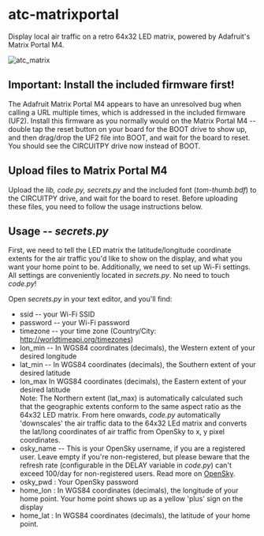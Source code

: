 # atc-matrixportal
Display local air traffic on a retro 64x32 LED matrix, powered by Adafruit's Matrix Portal M4.

![atc_matrix](https://user-images.githubusercontent.com/16847660/182083309-c92dc9a3-b443-4912-87bd-5bb552238625.png)

## Important: Install the included firmware first!
The Adafruit Matrix Portal M4 appears to have an unresolved bug when calling a URL multiple times, which is addressed in the included firmware (UF2). Install this firmware as you normally would on the Matrix Portal M4 -- double tap the reset button on your board for the BOOT drive to show up, and then drag/drop the UF2 file into BOOT, and wait for the board to reset. You should see the CIRCUITPY drive now instead of BOOT.

## Upload files to Matrix Portal M4
Upload the *lib, code.py, secrets.py* and the included font (*tom-thumb.bdf*) to the CIRCUITPY drive, and wait for the board to reset. Before uploading these files, you need to follow the usage instructions below.

## Usage -- *secrets.py*
First, we need to tell the LED matrix the latitude/longitude coordinate extents for the air traffic you'd like to show on the display, and what you want your home point to be. Additionally, we need to set up Wi-Fi settings. All settings are conveniently located in *secrets.py*. No need to touch *code.py*!

Open *secrets.py* in your text editor, and you'll find:
- ssid -- your Wi-Fi SSID
- password -- your Wi-Fi password
- timezone -- your time zone (Country/City: http://worldtimeapi.org/timezones)
- lon_min -- In WGS84 coordinates (decimals), the Western extent of your desired longitude  
- lat_min -- In WGS84 coordinates (decimals), the Southern extent of your desired latitude  
- lon_max In WGS84 coordinates (decimals), the Eastern extent of your desired latitude  
Note: The Northern extent (lat_max) is automatically calculated such that the geographic extents conform to the same aspect ratio as the 64x32 LED matrix. From here onwards, *code.py* automatically 'downscales' the air traffic data to the 64x32 LEd matrix and converts the lat/long coordinates of air traffic from OpenSky to x, y pixel coordinates.
- osky_name -- This is your OpenSky username, if you are a registered user. Leave empty if you're non-registered, but please beware that the refresh rate (configurable in the DELAY variable in *code.py*) can't exceed 100/day for non-registered users. Read more on [OpenSky](https://openskynetwork.github.io/opensky-api/rest.html).
- osky_pwd : Your OpenSky password
- home_lon : In WGS84 coordinates (decimals), the longitude of your home point. Your home point shows up as a yellow 'plus' sign on the display
- home_lat : In WGS84 coordinates (decimals), the latitude of your home point.


